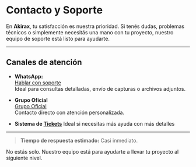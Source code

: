 # Contacto y Soporte

En **Akirax**, tu satisfacción es nuestra prioridad. Si tenés dudas, problemas técnicos o simplemente necesitás una mano con tu proyecto, nuestro equipo de soporte está listo para ayudarte.

---

## Canales de atención

- **WhatsApp:**  
  [Hablar con soporte](https://wa.me/51953265359)  
  Ideal para consultas detalladas, envío de capturas o archivos adjuntos.

- **Grupo Oficial**  
  [Grupo Oficial](https://chat.whatsapp.com/JxSZTFJN9J20TnsH7KsKTA)  
Contacto directo con atención personalizada.

- **Sistema de
 [Tickets](https://home.akirax.net/tickets)**
Ideal si necesitas más ayuda con más detalles

---

> **Tiempo de respuesta estimado:** Casi inmediato.

No estás solo. Nuestro equipo está para ayudarte a llevar tu proyecto al siguiente nivel.
